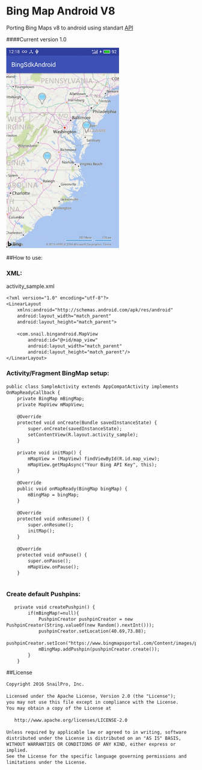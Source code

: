 # Bing Map Android V8
 Porting Bing Maps v8 to android using standart [API](http://www.bing.com/api/maps/sdk/mapcontrol/isdk#loadMapAsync+JS) 
 
 
 
####Current version 1.0
 
 <img src="https://github.com/LeonidVeremchuk/BingMapAndroid/blob/master/bingmap.jpg" width="300">
 
##How to use:
### XML:

activity_sample.xml
```
<?xml version="1.0" encoding="utf-8"?>
<LinearLayout
    xmlns:android="http://schemas.android.com/apk/res/android"
    android:layout_width="match_parent"
    android:layout_height="match_parent">

    <com.snail.bingandroid.MapView
        android:id="@+id/map_view"
        android:layout_width="match_parent"
        android:layout_height="match_parent"/>
</LinearLayout>
```
### Activity/Fragment BingMap setup:

```
public class SampleActivity extends AppCompatActivity implements OnMapReadyCallback {
    private BingMap mBingMap;
    private MapView mMapView;
    
    @Override
    protected void onCreate(Bundle savedInstanceState) {
        super.onCreate(savedInstanceState);
        setContentView(R.layout.activity_sample);
    }
    
    private void initMap() {
        mMapView = (MapView) findViewById(R.id.map_view);
        mMapView.getMapAsync("Your Bing API Key", this);
    }

    @Override
    public void onMapReady(BingMap bingMap) {
        mBingMap = bingMap;
    }

    @Override
    protected void onResume() {
        super.onResume();
        initMap();
    }

    @Override
    protected void onPause() {
        super.onPause();
        mMapView.onPause();
    }
    
```

### Create default Pushpins:

```
   private void createPushpin() {
        if(mBingMap!=null){
            PushpinCreator pushpinCreator = new PushpinCreator(String.valueOf(new Random().nextInt()));
            pushpinCreator.setLocation(40.69,73.88);
            pushpinCreator.setIcon("https://www.bingmapsportal.com/Content/images/poi_custom.png");
            mBingMap.addPushpin(pushpinCreator.create());
        }
    }
```

##License
```
Copyright 2016 SnailPro, Inc.

Licensed under the Apache License, Version 2.0 (the "License");
you may not use this file except in compliance with the License.
You may obtain a copy of the License at

   http://www.apache.org/licenses/LICENSE-2.0

Unless required by applicable law or agreed to in writing, software
distributed under the License is distributed on an "AS IS" BASIS,
WITHOUT WARRANTIES OR CONDITIONS OF ANY KIND, either express or implied.
See the License for the specific language governing permissions and
limitations under the License.
```
